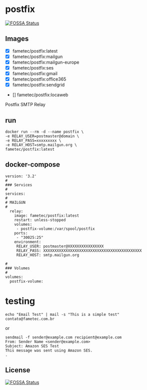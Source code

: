 # postfix
[![FOSSA Status](https://app.fossa.io/api/projects/git%2Bgithub.com%2Ffametec%2Fpostfix.svg?type=shield)](https://app.fossa.io/projects/git%2Bgithub.com%2Ffametec%2Fpostfix?ref=badge_shield)

## Images

 - [x] fametec/postfix:latest
 - [x] fametec/postfix:mailgun
 - [x] fametec/postfix:mailgun-europe
 - [x] fametec/postfix:ses
 - [x] fametec/postfix:gmail
 - [x] fametec/postfix:office365
 - [x] fametec/postfix:sendgrid
 - [] fametec/postfix:locaweb
 

Postfix SMTP Relay

## run

    docker run --rm -d --name postfix \
    -e RELAY_USER=postmaster@domain \
    -e RELAY_PASS=xxxxxxxxx \
    -e RELAY_HOST=smtp.mailgun.org \
    fametec/postfix:latest

## docker-compose

    version: '3.2'
    #
    ### Services
    #
    services:
    #
    # MAILGUN
    #
      relay:
        image: fametec/postfix:latest
        restart: unless-stopped
        volumes: 
         - postfix-volume:/var/spool/postfix
        ports:
         - "30025:25"
        environment:
         RELAY_USER: postmaster@XXXXXXXXXXXXXXXX
         RELAY_PASS: XXXXXXXXXXXXXXXXXXXXXXXXXXXXXXXXXXXXXXXXXXXX
         RELAY_HOST: smtp.mailgun.org
         
    #
    ### Volumes
    #
    volumes:
      postfix-volume:
      
      

 # testing

    echo "Email Test" | mail -s "This is a simple test" contato@fametec.com.br
 
or

    sendmail -f sender@example.com recipient@example.com
    From: Sender Name <sender@example.com>
    Subject: Amazon SES Test                
    This message was sent using Amazon SES.                
    .




## License
[![FOSSA Status](https://app.fossa.io/api/projects/git%2Bgithub.com%2Ffametec%2Fpostfix.svg?type=large)](https://app.fossa.io/projects/git%2Bgithub.com%2Ffametec%2Fpostfix?ref=badge_large)

